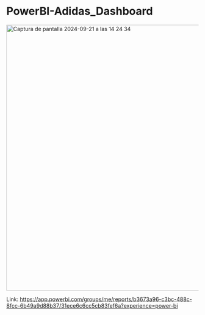 # PowerBI-Adidas_Dashboard

<img width="698" alt="Captura de pantalla 2024-09-21 a las 14 24 34" src="https://github.com/user-attachments/assets/fc426f1b-65f3-481b-9110-5d09f1e9a6d2">

Link: https://app.powerbi.com/groups/me/reports/b3673a96-c3bc-488c-8fcc-6b49a9d88b37/31ece6c6cc5cb83fef6a?experience=power-bi
